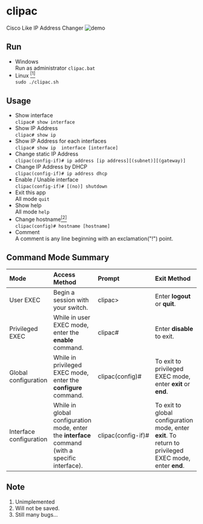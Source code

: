 # clipac
Cisco Like IP Address Changer
![demo](https://user-images.githubusercontent.com/29778890/51610456-2cc5e900-1f60-11e9-954f-cf12156c8dfb.gif)

## Run
* Windows  
Run as administrator `clipac.bat`  
* Linux [<sup>[1]</sup>](#note-1)  
`sudo ./clipac.sh`


## Usage
* Show interface  
`clipac# show interface`  
* Show IP Address  
`clipac# show ip`  
* Show IP Address for each interfaces  
`clipac# show ip  interface [interface]`  
* Change static IP Address  
`clipac(config-if)# ip address [ip address][(subnet)][(gateway)]`  
* Change IP Address by DHCP  
`clipac(config-if)# ip address dhcp`  
* Enable / Unable interface  
`clipac(config-if)# [(no)] shutdown`  
* Exit this app  
All mode `quit`  
* Show help  
All mode `help`  
* Change hostname[<sup>[2]</sup>](#note-2)  
`clipac(config)# hostname [hostname]`  
* Comment  
A comment is any line beginning with an exclamation("!") point.  



## Command Mode Summary
|<b>Mode</b> |<b>Access Method</b> |<b>Prompt</b> |<b>Exit Method</b> |
|:--- |:--- |:--- |:--- |
|User EXEC |Begin a session with your switch. |clipac> |Enter **logout** or **quit**. |
|Privileged EXEC |While in user EXEC mode, enter the **enable** command. |clipac# |Enter **disable** to exit. |
|Global configuration |While in privileged EXEC mode, enter the **configure** command. |clipac(config)# |To exit to privileged EXEC mode, enter **exit** or **end**. |
|Interface configuration |While in global configuration mode, enter the **interface** command (with a specific interface). |<div style="white-space:nowrap;"><nobr>clipac(config-if)# </nobr></div> |To exit to global configuration mode, enter **exit**. To return to privileged EXEC mode, enter **end**. |


## Note
<a name="note-1"></a>
1. Unimplemented  
<a name="note-2"></a>
2. Will not be saved.  
3. Still many bugs...  
